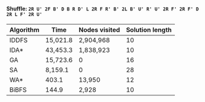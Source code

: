 #### Shuffle: `2R U' 2F B' D B R D' L 2R F R' B' 2L B' U' R' U' 2R F' 2R F' D 2R L F' 2R U'`
| Algorithm | Time | Nodes visited | Solution length |
| ----- | ----- | ----- | ----- |
| IDDFS | 15,021.8 | 2,904,968 | 10 |
| IDA* | 43,453.3 | 1,838,923 | 10 |
| GA | 15,723.6 | 0 | 16 |
| SA | 8,159.1 | 0 | 28 |
| WA* | 403.1 | 13,950 | 12 |
| BiBFS | 144.9 | 2,928 | 10 |